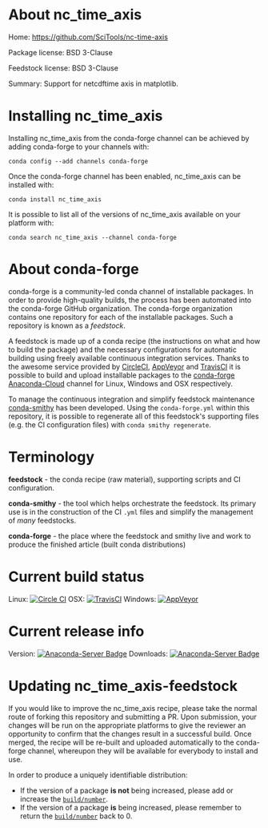 About nc_time_axis
==================

Home: https://github.com/SciTools/nc-time-axis

Package license: BSD 3-Clause

Feedstock license: BSD 3-Clause

Summary: Support for netcdftime axis in matplotlib.



Installing nc_time_axis
=======================

Installing nc_time_axis from the conda-forge channel can be achieved by adding conda-forge to your channels with:

```
conda config --add channels conda-forge
```

Once the conda-forge channel has been enabled, nc_time_axis can be installed with:

```
conda install nc_time_axis
```

It is possible to list all of the versions of nc_time_axis available on your platform with:

```
conda search nc_time_axis --channel conda-forge
```


About conda-forge
=================

conda-forge is a community-led conda channel of installable packages.
In order to provide high-quality builds, the process has been automated into the
conda-forge GitHub organization. The conda-forge organization contains one repository 
for each of the installable packages. Such a repository is known as a *feedstock*.

A feedstock is made up of a conda recipe (the instructions on what and how to build
the package) and the necessary configurations for automatic building using freely
available continuous integration services. Thanks to the awesome service provided by
[CircleCI](https://circleci.com/), [AppVeyor](http://www.appveyor.com/)
and [TravisCI](https://travis-ci.org/) it is possible to build and upload installable
packages to the [conda-forge](https://anaconda.org/conda-forge)
[Anaconda-Cloud](http://docs.anaconda.org/) channel for Linux, Windows and OSX respectively.

To manage the continuous integration and simplify feedstock maintenance
[conda-smithy](http://github.com/conda-forge/conda-smithy) has been developed.
Using the ``conda-forge.yml`` within this repository, it is possible to regenerate all of
this feedstock's supporting files (e.g. the CI configuration files) with ``conda smithy regenerate``.


Terminology
===========

**feedstock** - the conda recipe (raw material), supporting scripts and CI configuration.

**conda-smithy** - the tool which helps orchestrate the feedstock.
                   Its primary use is in the construction of the CI ``.yml`` files
                   and simplify the management of *many* feedstocks.

**conda-forge** - the place where the feedstock and smithy live and work to
                  produce the finished article (built conda distributions)

Current build status
====================

Linux: [![Circle CI](https://circleci.com/gh/conda-forge/nc_time_axis-feedstock.svg?style=svg)](https://circleci.com/gh/conda-forge/nc_time_axis-feedstock)
OSX: [![TravisCI](https://travis-ci.org/conda-forge/nc_time_axis-feedstock.svg?branch=master)](https://travis-ci.org/conda-forge/nc_time_axis-feedstock) 
Windows: [![AppVeyor](https://ci.appveyor.com/api/projects/status/github/conda-forge/nc-time-axis-feedstock?svg=True)](https://ci.appveyor.com/project/conda-forge/nc-time-axis-feedstock/branch/master)

Current release info
====================
Version: [![Anaconda-Server Badge](https://anaconda.org/conda-forge/nc_time_axis/badges/version.svg)](https://anaconda.org/conda-forge/nc_time_axis)
Downloads: [![Anaconda-Server Badge](https://anaconda.org/conda-forge/nc_time_axis/badges/downloads.svg)](https://anaconda.org/conda-forge/nc_time_axis)


Updating nc_time_axis-feedstock
===============================

If you would like to improve the nc_time_axis recipe, please take the normal
route of forking this repository and submitting a PR. Upon submission, your changes will
be run on the appropriate platforms to give the reviewer an opportunity to confirm that the
changes result in a successful build. Once merged, the recipe will be re-built and uploaded
automatically to the conda-forge channel, whereupon they will be available for everybody to
install and use.

In order to produce a uniquely identifiable distribution:
 * If the version of a package **is not** being increased, please add or increase
   the [``build/number``](http://conda.pydata.org/docs/building/meta-yaml.html#build-number-and-string). 
 * If the version of a package **is** being increased, please remember to return
   the [``build/number``](http://conda.pydata.org/docs/building/meta-yaml.html#build-number-and-string)
   back to 0.

